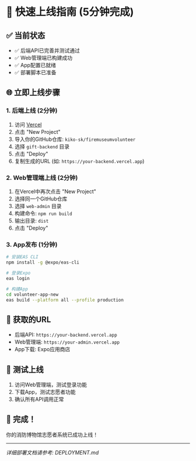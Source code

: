# 🚀 快速上线指南 (5分钟完成)

## ✅ 当前状态
- ✅ 后端API已完善并测试通过
- ✅ Web管理端已构建成功
- ✅ App配置已就绪
- ✅ 部署脚本已准备

## 🌐 立即上线步骤

### 1. 后端上线 (2分钟)
1. 访问 [Vercel](https://vercel.com)
2. 点击 "New Project"
3. 导入你的GitHub仓库: `kiko-sk/firemuseumvolunteer`
4. 选择 `gift-backend` 目录
5. 点击 "Deploy"
6. 复制生成的URL (如: `https://your-backend.vercel.app`)

### 2. Web管理端上线 (2分钟)
1. 在Vercel中再次点击 "New Project"
2. 选择同一个GitHub仓库
3. 选择 `web-admin` 目录
4. 构建命令: `npm run build`
5. 输出目录: `dist`
6. 点击 "Deploy"

### 3. App发布 (1分钟)
```bash
# 安装EAS CLI
npm install -g @expo/eas-cli

# 登录Expo
eas login

# 构建App
cd volunteer-app-new
eas build --platform all --profile production
```

## 🔗 获取的URL
- 后端API: `https://your-backend.vercel.app`
- Web管理端: `https://your-admin.vercel.app`
- App下载: Expo应用商店

## 📱 测试上线
1. 访问Web管理端，测试登录功能
2. 下载App，测试志愿者功能
3. 确认所有API调用正常

## 🎉 完成！
你的消防博物馆志愿者系统已成功上线！

---
*详细部署文档请参考: DEPLOYMENT.md* 